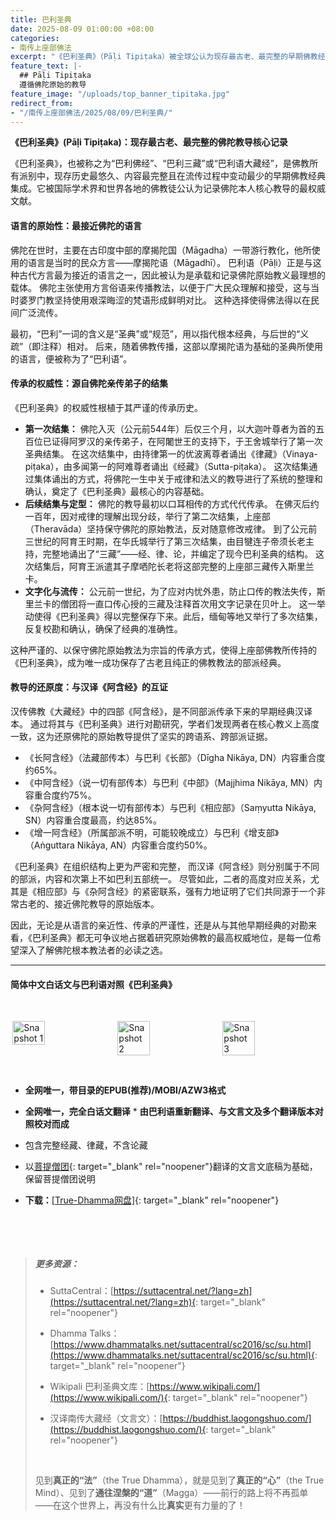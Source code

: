 ```yaml
---
title: 巴利圣典
date: 2025-08-09 01:00:00 +08:00
categories:
- 南传上座部佛法
excerpt: "《巴利圣典》（Pāḷi Tipiṭaka）被全球公认为现存最古老、最完整的早期佛教经典，其使用的巴利语是与佛陀本人所用方言最接近的语言。这意味着它最大限度地保留了佛陀教诲的原始风貌和精确内涵。其内容源自佛陀入灭后，由大迦叶尊者等五百位亲传弟子首次结集确认，传承谱系清晰、严谨可靠。阅读《巴利圣典》，就是最直接地聆听佛陀的声音。"
feature_text: |-
  ## Pāḷi Tipiṭaka
  遵循佛陀原始的教导
feature_image: "/uploads/top_banner_tipitaka.jpg"
redirect_from:
- "/南传上座部佛法/2025/08/09/巴利圣典/"
---
```


**《巴利圣典》(Pāḷi Tipiṭaka)：现存最古老、最完整的佛陀教导核心记录**

《巴利圣典》，也被称之为“巴利佛经”、“巴利三藏”或“巴利语大藏经”，是佛教所有派别中，现存历史最悠久、内容最完整且在流传过程中变动最少的早期佛教经典集成。它被国际学术界和世界各地的佛教徒公认为记录佛陀本人核心教导的最权威文献。

#### **语言的原始性：最接近佛陀的语言**

佛陀在世时，主要在古印度中部的摩揭陀国（Māgadha）一带游行教化，他所使用的语言是当时的民众方言——摩揭陀语（Māgadhī）。 巴利语（Pāḷi）正是与这种古代方言最为接近的语言之一，因此被认为是承载和记录佛陀原始教义最理想的载体。 佛陀主张使用方言俗语来传播教法，以便于广大民众理解和接受，这与当时婆罗门教坚持使用艰深晦涩的梵语形成鲜明对比。 这种选择使得佛法得以在民间广泛流传。

最初，“巴利”一词的含义是“圣典”或“规范”，用以指代根本经典，与后世的“义疏”（即注释）相对。 后来，随着佛教传播，这部以摩揭陀语为基础的圣典所使用的语言，便被称为了“巴利语”。

#### **传承的权威性：源自佛陀亲传弟子的结集**

《巴利圣典》的权威性根植于其严谨的传承历史。

* **第一次结集：** 佛陀入灭（公元前544年）后仅三个月，以大迦叶尊者为首的五百位已证得阿罗汉的亲传弟子，在阿闍世王的支持下，于王舍城举行了第一次圣典结集。 在这次结集中，由持律第一的优波离尊者诵出《律藏》（Vinaya-piṭaka），由多闻第一的阿难尊者诵出《经藏》（Sutta-piṭaka）。 这次结集通过集体诵出的方式，将佛陀一生中关于戒律和法义的教导进行了系统的整理和确认，奠定了《巴利圣典》最核心的内容基础。
* **后续结集与定型：** 佛陀的教导最初以口耳相传的方式代代传承。 在佛灭后约一百年，因对戒律的理解出现分歧，举行了第二次结集，上座部（Theravāda）坚持保守佛陀的原始教法，反对随意修改戒律。 到了公元前三世纪的阿育王时期，在华氏城举行了第三次结集，由目犍连子帝须长老主持，完整地诵出了“三藏”——经、律、论，并编定了现今巴利圣典的结构。 这次结集后，阿育王派遣其子摩哂陀长老将这部完整的上座部三藏传入斯里兰卡。
* **文字化与流传：** 公元前一世纪，为了应对内忧外患，防止口传的教法失传，斯里兰卡的僧团将一直口传心授的三藏及注释首次用文字记录在贝叶上。 这一举动使得《巴利圣典》得以完整保存下来。此后，缅甸等地又举行了多次结集，反复校勘和确认，确保了经典的准确性。

这种严谨的、以保守佛陀原始教法为宗旨的传承方式，使得上座部佛教所传持的《巴利圣典》，成为唯一成功保存了古老且纯正的佛教教法的部派经典。

#### **教导的还原度：与汉译《阿含经》的互证**

汉传佛教《大藏经》中的四部《阿含经》，是不同部派传承下来的早期经典汉译本。 通过将其与《巴利圣典》进行对勘研究，学者们发现两者在核心教义上高度一致，这为还原佛陀的原始教导提供了坚实的跨语系、跨部派证据。

* 《长阿含经》（法藏部传本）与巴利《长部》（Dīgha Nikāya, DN）内容重合度约65%。
* 《中阿含经》（说一切有部传本）与巴利《中部》（Majjhima Nikāya, MN）内容重合度约75%。
* 《杂阿含经》（根本说一切有部传本）与巴利《相应部》（Saṃyutta Nikāya, SN）内容重合度最高，约达85%。
* 《增一阿含经》（所属部派不明，可能较晚成立）与巴利《增支部》（Aṅguttara Nikāya, AN）内容重合度约50%。

《巴利圣典》在组织结构上更为严密和完整， 而汉译《阿含经》则分别属于不同的部派，内容和次第上不如巴利五部统一。 尽管如此，二者的高度对应关系，尤其是《相应部》与《杂阿含经》的紧密联系，强有力地证明了它们共同源于一个非常古老的、接近佛陀教导的原始版本。

因此，无论是从语言的亲近性、传承的严谨性，还是从与其他早期经典的对勘来看，《巴利圣典》都无可争议地占据着研究原始佛教的最高权威地位，是每一位希望深入了解佛陀根本教法者的必读之选。

---

#### **简体中文白话文与巴利语对照《巴利圣典》**

&nbsp;&nbsp;

<div style="display: flex; justify-content: space-around;">
  <img src="/uploads/tipitaka_snapshot_1.webp" alt="Snapshot 1" width="32%" />
  <img src="/uploads/tipitaka_snapshot_2.webp" alt="Snapshot 2" width="32%" />
  <img src="/uploads/tipitaka_snapshot_3.webp" alt="Snapshot 3" width="32%" />
</div>

&nbsp;

* **全网唯一，带目录的EPUB(推荐)/MOBI/AZW3格式**
* **全网唯一，完全白话文翻译** \*   **由巴利语重新翻译、与文言文及多个翻译版本对照校对而成**
* 包含完整经藏、律藏，不含论藏
* 以[菩提僧团](https://s.yam.com/Bl8XD){: target="_blank" rel="noopener"}翻译的文言文底稿为基础，保留菩提僧团说明
* **下载：**[\[True-Dhamma网盘\]](https://download.true-dhamma.com/%E5%B7%B4%E5%88%A9%E5%9C%A3%E5%85%B8%20Tipitaka/){: target="_blank" rel="noopener"}

  &nbsp;

  &nbsp;

> ##### **更多资源：**
>
> * SuttaCentral：[https://suttacentral.net/?lang=zh](https://suttacentral.net/?lang=zh){: target="_blank" rel="noopener"}
> * Dhamma Talks：[https://www.dhammatalks.net/suttacentral/sc2016/sc/su.html](https://www.dhammatalks.net/suttacentral/sc2016/sc/su.html){: target="_blank" rel="noopener"}
> * Wikipali 巴利圣典文库：[https://www.wikipali.com/](https://www.wikipali.com/){: target="_blank" rel="noopener"}
> * 汉译南传大藏经（文言文）：[https://buddhist.laogongshuo.com/](https://buddhist.laogongshuo.com/){: target="_blank" rel="noopener"}
>
>   &nbsp;
>
> 见到**真正的“法”**（the True Dhamma），就是见到了**真正的“心”**（the True Mind）、见到了**通往涅槃的“道”**（Magga）——前行的路上将不再孤单——在这个世界上，再没有什么比**真实**更有力量的了！